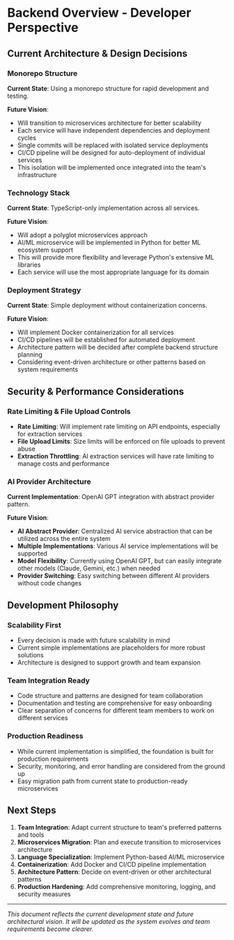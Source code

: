 # Backend Overview - Developer Perspective

## Current Architecture & Design Decisions

### Monorepo Structure
**Current State**: Using a monorepo structure for rapid development and testing.

**Future Vision**: 
- Will transition to microservices architecture for better scalability
- Each service will have independent dependencies and deployment cycles
- Single commits will be replaced with isolated service deployments
- CI/CD pipeline will be designed for auto-deployment of individual services
- This isolation will be implemented once integrated into the team's infrastructure

### Technology Stack
**Current State**: TypeScript-only implementation across all services.

**Future Vision**:
- Will adopt a polyglot microservices approach
- AI/ML microservice will be implemented in Python for better ML ecosystem support
- This will provide more flexibility and leverage Python's extensive ML libraries
- Each service will use the most appropriate language for its domain

### Deployment Strategy
**Current State**: Simple deployment without containerization concerns.

**Future Vision**:
- Will implement Docker containerization for all services
- CI/CD pipelines will be established for automated deployment
- Architecture pattern will be decided after complete backend structure planning
- Considering event-driven architecture or other patterns based on system requirements

## Security & Performance Considerations

### Rate Limiting & File Upload Controls
- **Rate Limiting**: Will implement rate limiting on API endpoints, especially for extraction services
- **File Upload Limits**: Size limits will be enforced on file uploads to prevent abuse
- **Extraction Throttling**: AI extraction services will have rate limiting to manage costs and performance

### AI Provider Architecture
**Current Implementation**: OpenAI GPT integration with abstract provider pattern.

**Future Vision**:
- **AI Abstract Provider**: Centralized AI service abstraction that can be utilized across the entire system
- **Multiple Implementations**: Various AI service implementations will be supported
- **Model Flexibility**: Currently using OpenAI GPT, but can easily integrate other models (Claude, Gemini, etc.) when needed
- **Provider Switching**: Easy switching between different AI providers without code changes

## Development Philosophy

### Scalability First
- Every decision is made with future scalability in mind
- Current simple implementations are placeholders for more robust solutions
- Architecture is designed to support growth and team expansion

### Team Integration Ready
- Code structure and patterns are designed for team collaboration
- Documentation and testing are comprehensive for easy onboarding
- Clear separation of concerns for different team members to work on different services

### Production Readiness
- While current implementation is simplified, the foundation is built for production requirements
- Security, monitoring, and error handling are considered from the ground up
- Easy migration path from current state to production-ready microservices

## Next Steps

1. **Team Integration**: Adapt current structure to team's preferred patterns and tools
2. **Microservices Migration**: Plan and execute transition to microservices architecture
3. **Language Specialization**: Implement Python-based AI/ML microservice
4. **Containerization**: Add Docker and CI/CD pipeline implementation
5. **Architecture Pattern**: Decide on event-driven or other architectural patterns
6. **Production Hardening**: Add comprehensive monitoring, logging, and security measures

---

*This document reflects the current development state and future architectural vision. It will be updated as the system evolves and team requirements become clearer.*
